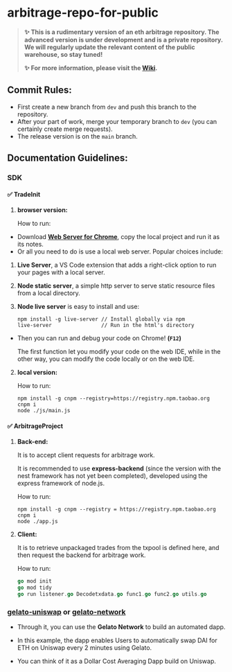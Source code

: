 # **arbitrage-repo-for-public**

> **✨ This is a rudimentary version of an eth arbitrage repository. The advanced version is under development and is a private repository. We will regularly update the relevant content of the public warehouse, so stay tuned!**
> 
> **✨ For more information, please visit the [Wiki](https://github.com/JumboArbitrage/arbitrage-public/wiki/).**

## **Commit Rules:**

+ First create a new branch from `dev` and push this branch to the repository.
+ After your part of work, merge your temporary branch to `dev` (you can certainly create merge requests).
+ The release version is on the `main` branch.

## **Documentation Guidelines:**

### **SDK**

#### ✅ **TradeInit**

1. **browser version:**
   
   How to run:
+ Download  [**Web Server for Chrome**](https://chrome.google.com/webstore/detail/web-server-for-chrome/ofhbbkphhbklhfoeikjpcbhemlocgigb), copy the local project and run it as its notes.
+ Or all you need to do is use a local web server. Popular choices include:
1. **Live Server**, a VS Code extension that adds a right-click option to run your pages with a local server.

2. **Node static server**, a simple http server to serve static resource files from a local directory.

3. **Node live server** is easy to install and use:
   
   ```shell
   npm install -g live-server // Install globally via npm
   live-server                // Run in the html's directory
   ```
+ Then you can run and debug your code on Chrome! **(`F12`)**
  
  The first function let you modify your code on the web IDE, while in the other way, you can modify the code locally or on the web IDE.
2. **local version:**
   
   How to run:
   
   ```shell
   npm install -g cnpm --registry=https://registry.npm.taobao.org
   cnpm i
   node ./js/main.js
   ```

#### ✅ **ArbitrageProject**

1. **Back-end:**
   
   It is to accept client requests for arbitrage work. 
   
   It is recommended to use **express-backend** (since the version with the nest framework has not yet been completed), developed using the express framework of node.js.
   
   How to run:
   
   ```shell
   npm install -g cnpm --registry = https://registry.npm.taobao.org
   cnpm i
   node ./app.js
   ```

2. **Client:**
   
   It is to retrieve unpackaged trades from the txpool is defined here, and then request the backend for arbitrage work.
   
   How to run:
   
   ```go
   go mod init
   go mod tidy
   go run listener.go Decodetxdata.go func1.go func2.go utils.go
   ```

### **[gelato-uniswap](https://github.com/gelatodigital/gelato-uniswap) or [gelato-network](https://github.com/gelatodigital/gelato-network)**

- Through it, you can use the **Gelato Network** to build an automated dapp. 

- In this example, the dapp enables Users to automatically swap DAI for ETH on Uniswap every 2 minutes using Gelato. 

- You can think of it as a Dollar Cost Averaging Dapp build on Uniswap.
